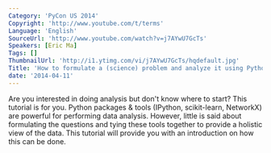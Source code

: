```yaml
---
Category: 'PyCon US 2014'
Copyright: 'http://www.youtube.com/t/terms'
Language: 'English'
SourceUrl: 'http://www.youtube.com/watch?v=j7AYwU7GcTs'
Speakers: [Eric Ma]
Tags: []
ThumbnailUrl: 'http://i1.ytimg.com/vi/j7AYwU7GcTs/hqdefault.jpg'
Title: 'How to formulate a (science) problem and analyze it using Python code'
date: '2014-04-11'
---
```

Are you interested in doing analysis but don't know where to start? This tutorial is for you. Python packages & tools (IPython, scikit-learn, NetworkX) are powerful for performing data analysis. However, little is said about formulating the questions and tying these tools together to provide a holistic view of the data. This tutorial will provide you with an introduction on how this can be done.
